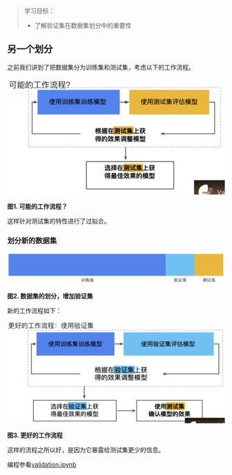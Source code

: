 > 学习目标：
>
> - 了解验证集在数据集划分中的重要性

## 另一个划分

之前我们讲到了把数据集分为训练集和测试集，考虑以下的工作流程。

![image-20181113171623651](assets/image-20181113171623651-2100583.png)

**图1. 可能的工作流程？**

这样针对测试集的特性进行了过拟合。

### 划分新的数据集

![image-20181113171739675](assets/image-20181113171739675-2100659.png)

**图2. 数据集的划分，增加验证集**

新的工作流程如下：

![image-20181113171813780](assets/image-20181113171813780-2100693.png)

**图3. 更好的工作流程**

这样的流程之所以好，是因为它暴露给测试集更少的信息。

编程参看[validation.ipynb](../code/validation.ipynb)

